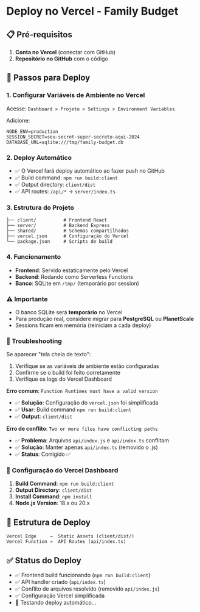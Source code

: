 # Deploy no Vercel - Family Budget

## 📋 Pré-requisitos

1. **Conta no Vercel** (conectar com GitHub)
2. **Repositório no GitHub** com o código

## 🚀 Passos para Deploy

### 1. Configurar Variáveis de Ambiente no Vercel

Acesse: `Dashboard > Projeto > Settings > Environment Variables`

Adicione:
```
NODE_ENV=production
SESSION_SECRET=seu-secret-super-secreto-aqui-2024
DATABASE_URL=sqlite:///tmp/family-budget.db
```

### 2. Deploy Automático

- ✅ O Vercel fará deploy automático ao fazer push no GitHub
- ✅ Build command: `npm run build:client`
- ✅ Output directory: `client/dist`
- ✅ API routes: `/api/*` → `server/index.ts`

### 3. Estrutura do Projeto

```
├── client/          # Frontend React
├── server/          # Backend Express
├── shared/          # Schemas compartilhados
├── vercel.json      # Configuração do Vercel
└── package.json     # Scripts de build
```

### 4. Funcionamento

- **Frontend**: Servido estaticamente pelo Vercel
- **Backend**: Rodando como Serverless Functions
- **Banco**: SQLite em `/tmp/` (temporário por session)

### ⚠️ Importante

- O banco SQLite será **temporário** no Vercel
- Para produção real, considere migrar para **PostgreSQL** ou **PlanetScale**
- Sessions ficam em memória (reiniciam a cada deploy)

### 🔧 Troubleshooting

Se aparecer "tela cheia de texto":
1. Verifique se as variáveis de ambiente estão configuradas
2. Confirme se o build foi feito corretamente
3. Verifique os logs do Vercel Dashboard

**Erro comum**: `Function Runtimes must have a valid version`
- ✅ **Solução**: Configuração do `vercel.json` foi simplificada
- ✅ **Usar**: Build command `npm run build:client`
- ✅ **Output**: `client/dist`

**Erro de conflito**: `Two or more files have conflicting paths`
- ✅ **Problema**: Arquivos `api/index.js` e `api/index.ts` conflitam
- ✅ **Solução**: Manter apenas `api/index.ts` (removido o .js)
- ✅ **Status**: Corrigido ✅

### 📝 Configuração do Vercel Dashboard

1. **Build Command**: `npm run build:client`
2. **Output Directory**: `client/dist`
3. **Install Command**: `npm install`
4. **Node.js Version**: 18.x ou 20.x

## 📁 Estrutura de Deploy

```
Vercel Edge     →  Static Assets (client/dist/)
Vercel Function →  API Routes (api/index.ts)
```

## ✅ Status do Deploy

- ✅ Frontend build funcionando (`npm run build:client`)
- ✅ API handler criado (`api/index.ts`)
- ✅ Conflito de arquivos resolvido (removido `api/index.js`)
- ✅ Configuração Vercel simplificada
- 🔄 Testando deploy automático...
